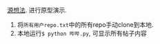 [源想法](https://www.v2ex.com/t/587693). 进行原型演示.

1. 将`所有用户repo.txt`中的所有repo手动clone到本地.
2. 本地运行`$ python 哔哔.py`, 可显示所有帖子内容
